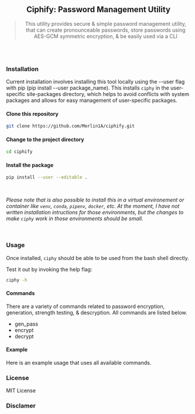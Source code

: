<div align="center">
  
## Ciphify: Password Management Utility

> This utility provides secure & simple password management utility, that can create pronounceable passwords, store passwords using AES-GCM symmetric encryption, & be easily used via a CLI



<div align="left">
<br>
<br>


### Installation

Current installation involves installing this tool locally using the --user flag with pip (pip install --user package_name). This installs `ciphy` in the user-specific site-packages directory, which helps to avoid conflicts with system packages and allows for easy management of user-specific packages.

#### Clone this repository
```bash
git clone https://github.com/Merlin1A/ciphify.git
```

#### Change to the project directory
```bash
cd ciphify
```

#### Install the package
```bash
pip install --user --editable .
```

<br>

*Please note that is also possible to install this in a virtual environement or container like `venv`, `conda`, `pipenv`, `docker`, etc. At the moment, I have not written installation intructions for those environments, but the changes to make `ciphy` work in those environments should be small.*  

<br>


### Usage

Once installed, `ciphy` should be able to be used from the bash shell directly. 

Test it out by invoking the help flag:

```bash
ciphy -h
```

#### Commands

There are a variety of commands related to password encryption, generation, strength testing, & descryption. All commands are listed below.

- gen_pass 
- encrypt
- decrypt

#### Example

Here is an example usage that uses all available commands. 


### License

MIT License

### Disclamer
